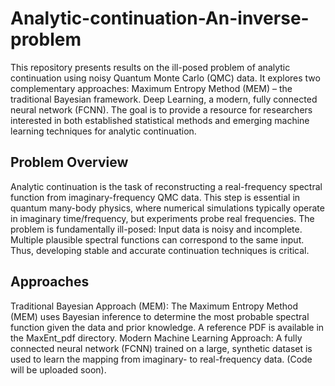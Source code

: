 # Analytic-continuation-An-inverse-problem
This repository presents results on the ill-posed problem of analytic continuation using noisy Quantum Monte Carlo (QMC) data. It explores two complementary approaches:
Maximum Entropy Method (MEM) – the traditional Bayesian framework.
Deep Learning, a modern, fully connected neural network (FCNN).
The goal is to provide a resource for researchers interested in both established statistical methods and emerging machine learning techniques for analytic continuation.

## Problem Overview
Analytic continuation is the task of reconstructing a real-frequency spectral function from imaginary-frequency QMC data. This step is essential in quantum many-body physics, where numerical simulations typically operate in imaginary time/frequency, but experiments probe real frequencies.
The problem is fundamentally ill-posed:
Input data is noisy and incomplete.
Multiple plausible spectral functions can correspond to the same input.
Thus, developing stable and accurate continuation techniques is critical.


## Approaches
Traditional Bayesian Approach (MEM):
The Maximum Entropy Method (MEM) uses Bayesian inference to determine the most probable spectral function given the data and prior knowledge. A reference PDF is available in the MaxEnt_pdf directory.
Modern Machine Learning Approach:
A fully connected neural network (FCNN) trained on a large, synthetic dataset is used to learn the mapping from imaginary- to real-frequency data. (Code will be uploaded soon).

